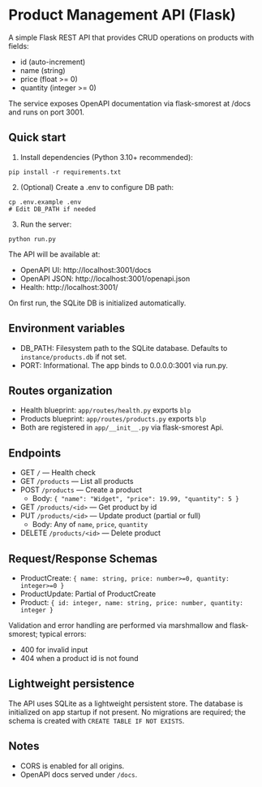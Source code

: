 # Product Management API (Flask)

A simple Flask REST API that provides CRUD operations on products with fields:
- id (auto-increment)
- name (string)
- price (float >= 0)
- quantity (integer >= 0)

The service exposes OpenAPI documentation via flask-smorest at /docs and runs on port 3001.

## Quick start

1) Install dependencies (Python 3.10+ recommended):
```
pip install -r requirements.txt
```

2) (Optional) Create a .env to configure DB path:
```
cp .env.example .env
# Edit DB_PATH if needed
```

3) Run the server:
```
python run.py
```

The API will be available at:
- OpenAPI UI: http://localhost:3001/docs
- OpenAPI JSON: http://localhost:3001/openapi.json
- Health: http://localhost:3001/

On first run, the SQLite DB is initialized automatically.

## Environment variables

- DB_PATH: Filesystem path to the SQLite database. Defaults to `instance/products.db` if not set.
- PORT: Informational. The app binds to 0.0.0.0:3001 via run.py.

## Routes organization

- Health blueprint: `app/routes/health.py` exports `blp`
- Products blueprint: `app/routes/products.py` exports `blp`
- Both are registered in `app/__init__.py` via flask-smorest Api.

## Endpoints

- GET `/` — Health check
- GET `/products` — List all products
- POST `/products` — Create a product
  - Body: `{ "name": "Widget", "price": 19.99, "quantity": 5 }`
- GET `/products/<id>` — Get product by id
- PUT `/products/<id>` — Update product (partial or full)
  - Body: Any of `name`, `price`, `quantity`
- DELETE `/products/<id>` — Delete product

## Request/Response Schemas

- ProductCreate: `{ name: string, price: number>=0, quantity: integer>=0 }`
- ProductUpdate: Partial of ProductCreate
- Product: `{ id: integer, name: string, price: number, quantity: integer }`

Validation and error handling are performed via marshmallow and flask-smorest; typical errors:
- 400 for invalid input
- 404 when a product id is not found

## Lightweight persistence

The API uses SQLite as a lightweight persistent store. The database is initialized on app startup if not present. No migrations are required; the schema is created with `CREATE TABLE IF NOT EXISTS`.

## Notes

- CORS is enabled for all origins.
- OpenAPI docs served under `/docs`.
